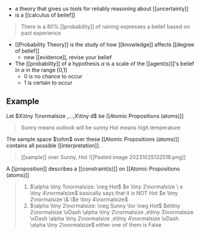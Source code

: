 - a theory that gives us tools for reliably reasoning about [[uncertainty]]
- is a [[calculus of belief]]
>	There is a 80% [[probability]] of raining expresses a belief based on past experience
- [[Probability Theory]] is the study of how [[knowledge]] affects [[degree of belief]]
	- new [[evidence]], revise your belief
- The [[probability]] of a hypothesis $\alpha$ is a scale of the [[agent(s)]]'s belief in $\alpha$ in the range [0,1] 
	- 0 is no chance to occur
	- 1 is certain to occur

## Example
Let $X\tiny 1\normalsize ,...,X\tiny d$ be [[Atomic Propositions (atoms)]]
>	Sunny means outlook will be sunny
>	Hot means high temperature

The sample space $\ohm$ over these [[Atomic Propositions (atoms)]] contains all possible [[interpretation]]. 
>[[sample]] over Sunny, Hot
![[Pasted image 20231025132516.png]]

A [[proposition]] describes a [[constraint(s)]] on [[Atomic Propositions (atoms)]]
>	1. $\alpha \tiny 1\normalsize: \neg Hot$
>		$e \tiny 2\normalsize \ e \tiny 4\normalsize$ basically says that it is NOT Hot
>				$e \tiny 2\normalsize \& \$e \tiny 4\normalsize$ 
>	2. $\alpha \tiny 2\normalsize: \neg Sunny \lor \neg Hot$
>		$e\tiny 2\normalsize \vDash \alpha \tiny 2\normalsize ,e\tiny 3\normalsize \vDash \alpha \tiny 2\normalsize ,e\tiny 4\normalsize \vDash \alpha \tiny 2\normalsize$
>				either one of them is False

